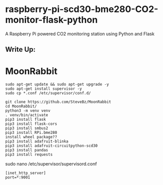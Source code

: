 # raspberry-pi-scd30-bme280-CO2-monitor-flask-python
A Raspberry Pi powered CO2 monitoring station using Python and Flask  


## Write Up:  

# MoonRabbit
```
sudo apt-get update && sudo apt-get upgrade -y
sudo apt-get install supervisor -y
sudo cp *.conf /etc/supervisor/conf.d/

git clone https://github.com/SteveBz/MoonRabbit
cd MoonRabbit/
python3 -m venv venv
. venv/bin/activate
pip3 install flask
pip3 install flask-cors
pip3 install smbus2
pip3 install RPi.bme280
install wheel package??
pip3 install adafruit-blinka
pip3 install adafruit-circuitpython-scd30
pip3 install pandas
pip3 install requests
```

sudo nano /etc/supervisor/supervisord.conf
```
[inet_http_server]
port=*:9001
```
